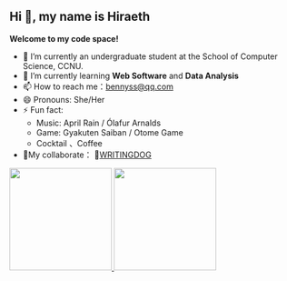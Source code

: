 ## Hi 👋, my name is Hiraeth

**Welcome to my code space!**



- 🔭 I’m currently an undergraduate student at the School of Computer Science, CCNU.
- 💞️ I’m currently learning **Web Software** and **Data Analysis**
- 📫 How to reach me：bennyss@qq.com
- 😄 Pronouns: She/Her
- ⚡ Fun fact: 
  - Music: April Rain / Ólafur Arnalds
  - Game:  Gyakuten Saiban / Otome Game
  - Cocktail 、Coffee
- :girl:My collaborate： 🐶[WRITINGDOG](https://github.com/writingdoge)



<div>
  <a href="https://github.com/Hiraethsev">
  <img height="180em" src="https://github-readme-stats.vercel.app/api?username=Hiraethsev&show_icons=true&include_all_commits=true&count_private=true"/>
  <img height="180em" src="https://github-readme-stats.vercel.app/api/top-langs/?username=Hiraethsev&layout=compact&langs_count=6"/>
</div>

